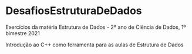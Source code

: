 # DesafiosEstruturaDeDados
Exercícios da matéria Estrutura de Dados - 2º ano de Ciência de Dados, 1º bimestre 2021

Introdução ao C++ como ferramenta para as aulas de Estrutura de Dados
